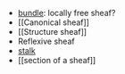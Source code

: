 - [bundle](bundle.md): locally free sheaf?
- [[Canonical sheaf]]
- [[Structure sheaf]]
- Reflexive sheaf
- [stalk](stalk)
- [[section of a sheaf]]